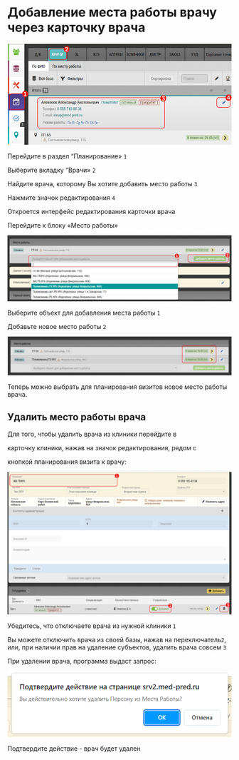 # Добавление места работы врачу через карточку врача

![](../images/database-subject-add-object.png)

Перейдите в раздел “Планирование»  `1`

Выберите вкладку “Врачи» `2`

Найдите врача, которому Вы хотите добавить место работы `3`

Нажмите значок редактирования `4` 

Откроется интерфейс редактирования карточки врача

Перейдите к блоку «Место работы»

![](../images/database-subject-add-object1.png)

Выберите объект для добавления места работы `1`

Добавьте новое место работы `2`

![](../images/database-subject-add-object2.png)

Теперь можно выбрать для планирования визитов новое место работы врача.

## Удалить место работы врача

Для того, чтобы удалить врача из клиники перейдите в 

карточку клиники, нажав на значок редактирования, рядом с 

кнопкой планирования визита к врачу:

![](../images/database-subject-add-object4.png)

Убедитесь, что отключаете врача из нужной клиники `1`

Вы можете отключить врача из своей базы, нажав на переключатель`2`, или, при наличии прав на удаление субъектов, удалить врача совсем `3`

При удалении врача, программа выдаст запрос:

![](../images/database-subject-add-object3.png)

Подтвердите действие - врач будет удален